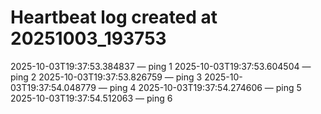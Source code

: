 # Heartbeat log created at 20251003_193753
2025-10-03T19:37:53.384837 — ping 1
2025-10-03T19:37:53.604504 — ping 2
2025-10-03T19:37:53.826759 — ping 3
2025-10-03T19:37:54.048779 — ping 4
2025-10-03T19:37:54.274606 — ping 5
2025-10-03T19:37:54.512063 — ping 6
